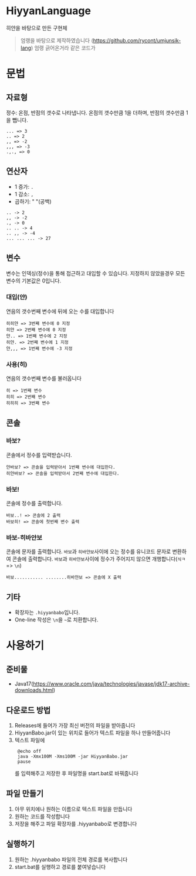 # HiyyanLanguage
히얀을 바탕으로 만든 구현체

> 엄랭을 바탕으로 제작하였습니다 (https://github.com/rycont/umjunsik-lang)
> 엄랭 긁어온거라 같은 코드가 

# 문법


## 자료형

정수: 온점, 반점의 갯수로 나타냅니다. 온점의 갯수만큼 1을 더하며, 반점의 갯수만큼 1을 뺍니다.

```
... => 3
.. => 2
,, => -2
,,, => -3
.,., => 0
```

## 연산자

- 1 증가: `.`
- 1 감소: `,`
- 곱하기: " "(공백)

```
.. -> 2
,, -> -2
., -> 0
.. .. -> 4
.. ,, -> -4
... ... ... -> 27
```

## 변수

변수는 인덱싱(정수)을 통해 접근하고 대입할 수 있습니다. 지정하지 않았을경우 모든 변수의 기본값은 0입니다.

### 대입(얀)

연음의 갯수번째 변수에 뒤에 오는 수를 대입합니다

```
히히얀 => 3번째 변수에 0 지정
히얀 => 2번째 변수에 0 지정
얀.. => 1번째 변수에 2 지정
히얀. => 2번째 변수에 1 지정
얀,,, => 1번째 변수에 -3 지정
```

### 사용(히)

연음의 갯수번째 변수를 불러옵니다

```
히 => 1번째 변수
히히 => 2번째 변수
히히히 => 3번째 변수
```

## 콘솔

### 바보?

콘솔에서 정수를 입력받습니다.

```
얀바보? => 콘솔을 입력받아서 1번째 변수에 대입한다.
히얀바보? => 콘솔을 입력받아서 2번째 변수에 대입한다.
```

### 바보!

콘솔에 정수를 출력합니다.

```tsx
바보..! => 콘솔에 2 출력
바보히! => 콘솔에 첫번째 변수 출력
```

### 바보-히바얀보

콘솔에 문자를 출력합니다. `바보`과 `히바얀보`사이에 오는 정수를 유니코드 문자로 변환하여 콘솔에 출력합니다. `바보`과 `히바얀보`사이에 정수가 주어지지 않으면 개행합니다(`식ㅋ` => `\n`)

```tsx
바보........... ........히바얀보 => 콘솔에 X 출력
```

## 기타

- 확장자는 `.hiyyanbabo`입니다.
- One-line 작성은 `\n`을 `~`로 치환합니다.

# 사용하기
## 준비물
- Java17(https://www.oracle.com/java/technologies/javase/jdk17-archive-downloads.html)

## 다운로드 방법
1. Releases에 들어가 가장 최신 버전의 파일을 받아줍니다
2. HiyyanBabo.jar이 있는 위치로 들어가 텍스트 파일을 하나 만들어줍니다
3. 텍스트 파일에 
   ```tsx
    @echo off
    java -Xmx100M -Xms100M -jar HiyyanBabo.jar
    pause
    ```
   를 입력해주고 저장한 후 파일명을 start.bat로 바꿔줍니다

## 파일 만들기
1. 아무 위치에나 원하는 이름으로 텍스트 파일을 만듭니다
2. 원하는 코드를 작성합니다
3. 저장을 해주고 파일 확장자를 .hiyyanbabo로 변경합니다

## 실행하기
1. 원하는 .hiyyanbabo 파일의 전체 경로를 복사합니다
2. start.bat를 실행하고 경로를 붙여넣습니다

